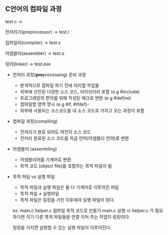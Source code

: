## C언어의 컴파일 과정

test.c →

전처러기(preprocessor) → test.i

컴파일러(compiler)  → test.s

어셈블러(assembler) → test.o

링커(linker)
→ test.exe

- 전처러 과정(**pre**processing)  준비 과정
    - 본격적으로 컴파일 하기 전에 처리할 작업들
    - 외부에 선언된 다양한 소스 코드, 라이브러리 포함 (e.g #include)
    - 프로그래밍의 편의를 위해 작성된 매크로 변환 (e.g #define)
    - 컴파일할 영역 명시  (e.g #if, #ifdef)-
    - 외부에 사용되는 소스코드를 내 소스 코드로 가지고 오는 과정이 포함

- 컴파일 과정(compiling)
    - 전처리가 완료 되어도 여전히 소스 코드
    - 전처리 완료된 소스 코드를 저급 언어(어셈블리  언어)로 변환

- 어셈블러 (assembling)
    - 어셈블리어를 기계어로 변환
    - 목적 코드 (object file)를 포함하는 목적 파일이 됨

- 목적 파일 vs 실행 파일
    - 목적 파일과 실행 파일은 둘 다 기계어로 이루어진 파일
    - 목적 파일 ≠ 실행파일
    - 목적 파일은 링킹을 거친 이후에야 실행 파일이 된다.
    
    ex. main.c helper.c 컴파일 목적 코드로 만들기 main.c 실행 시  helper.c 가 필요하다면 각기 다른 목적 파일들을 연결 지어 주는 작업이 링킹이다.
    
    링킹을 거치면 실행할 수 있는 실행 파일이 이루어진다.
